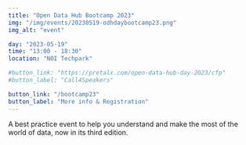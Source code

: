 ```yaml
---
title: "Open Data Hub Bootcamp 2023"
img: "/img/events/20230519-odhdaybootcamp23.png"
img_alt: "event"

day: "2023-05-19"
time: "13:00 - 18:30"
location: "NOI Techpark"

#button_link: "https://pretalx.com/open-data-hub-day-2023/cfp"
#button_label: "Call4Speakers"

button_link: "/bootcamp23"
button_label: "More info & Registration"
---
```


A best practice event to help you understand and make the most of the world of data, now in its third edition.
